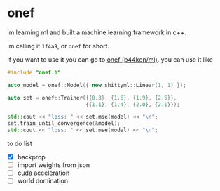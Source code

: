 # onef
im learning ml and built a machine learning framework in c++. 

im calling it `1f4a9`, or `onef` for short.

if you want to use it you can go to [onef (b44ken/ml)](https://github.com/B44ken/ml/tree/main/onef). you can use it like

```c++
#include "onef.h"

auto model = onef::Model({ new shittyml::Linear(1, 1) });

auto set = onef::Trainer({{0.3}, {1.6}, {1.9}, {2.5}}, 
                         {{1.1}, {1.4}, {2.0}, {2.1}});

std::cout << "loss: " << set.mse(model) << "\n";
set.train_until_convergence(&model);
std::cout << "loss: " << set.mse(model) << "\n";
```

to do list

- [x] backprop
- [ ] import weights from json
- [ ] cuda acceleration
- [ ] world domination